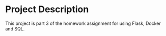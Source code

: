<h1>Project Description</h1>
This project is part 3 of the homework assignment for using Flask, Docker and SQL.
